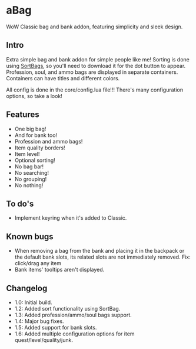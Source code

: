# aBag
WoW Classic bag and bank addon, featuring simplicity and sleek design.

## Intro
Extra simple bag and bank addon for simple people like me!
Sorting is done using [SortBags](https://github.com/shirsig/SortBags), so you'll need to download it for the dot button to appear.
Profession, soul, and ammo bags are displayed in separate containers.
Containers can have titles and different colors.

All config is done in the core/config.lua file!!! There's many configuration options, so take a look!


## Features
  * One big bag!
  * And for bank too!
  * Profession and ammo bags!
  * Item quality borders!
  * Item level!
  * Optional sorting!
  * No bag bar!
  * No searching!
  * No grouping!
  * No nothing!

## To do's
  * Implement keyring when it's added to Classic.

## Known bugs
  * When removing a bag from the bank and placing it in the backpack or the default bank slots, its related slots are not immediately removed. Fix: click/drag any item
  * Bank items' tooltips aren't displayed.

## Changelog
* 1.0: Initial build.
* 1.2: Added sort functionality using SortBag.
* 1.3: Added profession/ammo/soul bags support.
* 1.4: Major bug fixes.
* 1.5: Added support for bank slots.
* 1.6: Added multiple configuration options for item quest/level/quality/junk.
